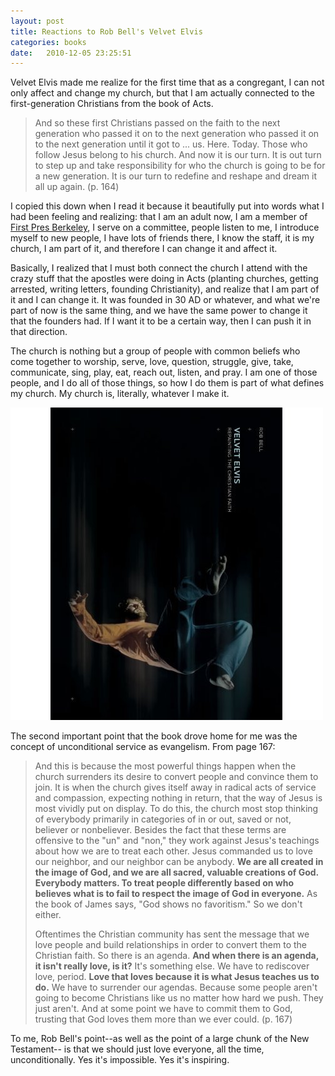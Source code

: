```yaml
---
layout: post
title: Reactions to Rob Bell's Velvet Elvis
categories: books
date:   2010-12-05 23:25:51
---
```


Velvet Elvis made me realize for the first time that as a congregant, I can
not only affect and change my church, but that I am actually connected to
the first-generation Christians from the book of Acts.

> And so these first Christians passed on the faith to the next generation who
> passed it on to the next generation who passed it on to the next generation 
> until it got to ... us. Here. Today. Those who follow Jesus belong to his church.
> And now it is our turn. It is out turn to step up and take responsibility for
> who the church is going to be for a new generation. It is our turn to redefine
> and reshape and dream it all up again. (p. 164)

I copied this down when I read it because it beautifully put into words what I
had been feeling and realizing: that I am an adult now, I am a member of [First
Pres Berkeley](), I serve on a committee, people listen to me, I introduce
myself to new people, I have lots of friends there, I know the staff, it is
my church, I am part of it, and therefore I can change it and affect it.

Basically, I realized that I must both connect the church I attend with the
crazy stuff that the apostles were doing in Acts (planting churches, getting
arrested, writing letters, founding Christianity), and realize that I am part
of it and I can change it. It was founded in 30 AD or whatever, and what we're
part of now is the same thing, and we have the same power to change it that
the founders had. If I want it to be a certain way, then I can push it in that
direction.

The church is nothing but a group of people with common beliefs who come together
to worship, serve, love, question, struggle, give, take, communicate, sing, play,
eat, reach out, listen, and pray. I am one of those people, and I do all of those
things, so how I do them is part of what defines my church. My church is,
literally, whatever I make it.

![Cover of Rob Bell's Velvet Elvis](assets/velvet_elvis.jpg)

The second important point that the book drove home for me was the concept of
unconditional service as evangelism. From page 167:

> And this is because the most powerful things happen when the church surrenders
> its desire to convert people and convince them to join. It is when the church
> gives itself away in radical acts of service and compassion, expecting nothing
> in return, that the way of Jesus is most vividly put on display. To do this,
> the church most stop thinking of everybody primarily in categories of in or out,
> saved or not, believer or nonbeliever. Besides the fact that these terms are
> offensive to the "un" and "non," they work against Jesus's teachings about how
> we are to treat each other. Jesus commanded us to love our neighbor, and our
> neighbor can be anybody. **We are all created in the image of God, and we are all
> sacred, valuable creations of God. Everybody matters. To treat people
> differently based on who believes what is to fail to respect the image of God in
> everyone.** As the book of James says, "God shows no favoritism." So we don't
> either.
> 
> Oftentimes the Christian community has sent the message that we love people and build
> relationships in order to convert them to the Christian faith. So there is an agenda.
> **And when there is an agenda, it isn't really love, is it?** It's something else.
> We have to rediscover love, period. **Love that loves because it is what Jesus
> teaches us to do.** We have to surrender our agendas. Because some people aren't
> going to become Christians like us no matter how hard we push. They just aren't.
> And at some point we have to commit them to God, trusting that God loves them 
> more than we ever could. (p. 167)

To me, Rob Bell's point--as well as the point of a large chunk of the New Testament--
is that we should just love everyone, all the time, unconditionally. Yes it's
impossible. Yes it's inspiring.
